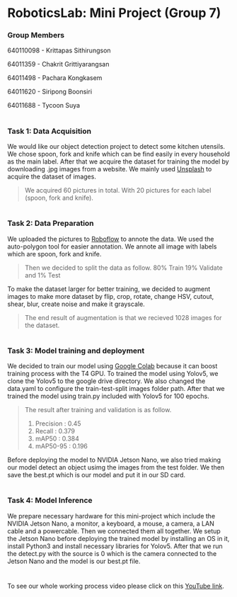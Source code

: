 # RoboticsLab: Mini Project (Group 7)
### Group Members
640110098 - Krittapas Sithirungson 

64011359 - Chakrit Grittiyarangsan 

64011498 - Pachara Kongkasem

64011620 - Siripong Boonsiri

64011688 - Tycoon Suya

#

### Task 1: Data Acquisition
We would like our object detection project to detect some kitchen utensils.
We chose spoon, fork and knife which can be find easily in every household as the main label. 
After that we acquire the dataset for training the model by downloading .jpg images from a website. 
We mainly used [Unsplash](https://unsplash.com/) to acquire the dataset of images.
> We acquired 60 pictures in total. With 20 pictures for each label (spoon, fork and knife).

#

### Task 2: Data Preparation
We uploaded the pictures to [Roboflow](https://roboflow.com/) to annote the data. We used the auto-polygon tool for easier annotation.
We annote all image with labels which are spoon, fork and knife.
> Then we decided to split the data as follow. 80% Train 19% Validate and 1% Test

To make the dataset larger for better training, we decided to augment images to make more dataset by flip, crop, rotate, change HSV, cutout, shear, blur, create noise and make it grayscale.
> The end result of augmentation is that we recieved 1028 images for the dataset.

#

### Task 3: Model training and deployment
We decided to train our model using [Google Colab](https://colab.research.google.com/) because it can boost training process with the T4 GPU.
To trained the model using Yolov5, we clone the Yolov5 to the google drive directory.
We also changed the data.yaml to configure the train-test-split images folder path.
After that we trained the model using train.py included with Yolov5 for 100 epochs.
> The result after training and validation is as follow.
>
> 1. Precision : 0.45
> 2. Recall : 0.379
> 3. mAP50 : 0.384
> 4. mAP50-95 : 0.196

Before deploying the model to NVIDIA Jetson Nano, we also tried making our model detect an object usimg the images from the test folder.
We then save the best.pt which is our model and put it in our SD card.

#

### Task 4: Model Inference
We prepare necessary hardware for this mini-project which include the NVIDIA Jetson Nano, a monitor, a keyboard, a mouse, a camera, a LAN cable and a powercable.
Then we connected them all together.
We setup the Jetson Nano before deploying the trained model by installing an OS in it, install Python3 and install necessary libraries for Yolov5.
After that we run the detect.py with the source is 0 which is the camera connected to the Jetson Nano and the model is our best.pt file.

#

To see our whole working process video please click on this [YouTube link](https://www.youtube.com/watch?v=As73PzF3a9E).
